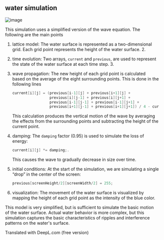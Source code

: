 ## water simulation

![image](https://github.com/user-attachments/assets/e3818470-836a-487c-a5d6-98de479663a6)

This simulation uses a simplified version of the wave equation. The following are the main points

1. lattice model:
   The water surface is represented as a two-dimensional grid. Each grid point represents the height of the water surface. 2.

2. time evolution:
   Two arrays, `current` and `previous`, are used to represent the state of the water surface at each time step. 3.

3. wave propagation:
   The new height of each grid point is calculated based on the average of the eight surrounding points. This is done in the following lines

   ```cpp
   current[i][j] = (previous[i-1][j] + previous[i+1][j] +
                    previous[i][j-1] + previous[i][j+1] +
                    previous[i-1][j-1] + previous[i-1][j+1] +
                    previous[i+1][j-1] + previous[i+1][j+1]) / 4 - current[i][j];
   ````

   This calculation produces the vertical motion of the wave by averaging the effects from the surrounding points and subtracting the height of the current point.

4. damping:
   The ``damping`` factor (0.95) is used to simulate the loss of energy:

   ```cpp
   current[i][j] *= damping;.
   ```

   This causes the wave to gradually decrease in size over time.

5. initial conditions:
   At the start of the simulation, we are simulating a single “drop” in the center of the screen:

   ```cpp
   previous[screenHeight/2][screenWidth/2] = 255;
   ```

6. visualization:
   The movement of the water surface is visualized by mapping the height of each grid point as the intensity of the blue color.

This model is very simplified, but is sufficient to simulate the basic motion of the water surface. Actual water behavior is more complex, but this simulation captures the basic characteristics of ripples and interference patterns on the water's surface.


Translated with DeepL.com (free version)
